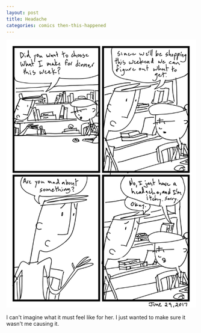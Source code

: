 ```yaml
---
layout: post
title: Headache
categories: comics then-this-happened
---
```

![headache](/public/images/june-29-2017-comic.png)

I can't imagine what it must feel like for her. I just wanted to make sure it wasn't me causing it. 